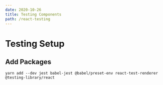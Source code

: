 ```yaml
---
date: 2020-10-26
title: Testing Components
path: /react-testing
---
```


# Testing Setup

## Add Packages

`yarn add --dev jest babel-jest @babel/preset-env react-test-renderer @testing-library/react`
